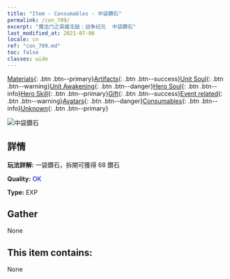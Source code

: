 ```yaml
---
title: "Item - Consumables - 中袋鑽石"
permalink: /con_709/
excerpt: "魔法门之英雄无敌：战争纪元  中袋鑽石"
last_modified_at: 2021-07-06
locale: cn
ref: "con_709.md"
toc: false
classes: wide
---
```

 [Materials](/ItemsCN/){: .btn .btn--primary}[Artifacts](/ItemsCN/Artifacts/){: .btn .btn--success}[Unit Soul](/ItemsCN/UnitSoul/){: .btn .btn--warning}[Unit Awakening](/ItemsCN/UnitAwakening/){: .btn .btn--danger}[Hero Soul](/ItemsCN/HeroSoul/){: .btn .btn--info}[Hero Skill](/ItemsCN/HeroSkill/){: .btn .btn--primary}[Gift](/ItemsCN/Gift/){: .btn .btn--success}[Event related](/ItemsCN/Events/){: .btn .btn--warning}[Avatars](/ItemsCN/Avatars/){: .btn .btn--danger}[Consumables](/ItemsCN/Consumables/){: .btn .btn--info}[Unknown](/ItemsCN/Unknown/){: .btn .btn--primary}

 ![中袋鑽石](/images/t/i_508.png)

## 詳情
 **玩法詳解:** 一袋鑽石，拆開可獲得 68 鑽石

 **Quality:** <span style="color: #0000CD">OK</span>

 **Type:** EXP

## Gather

  None

## This item contains:

  None

